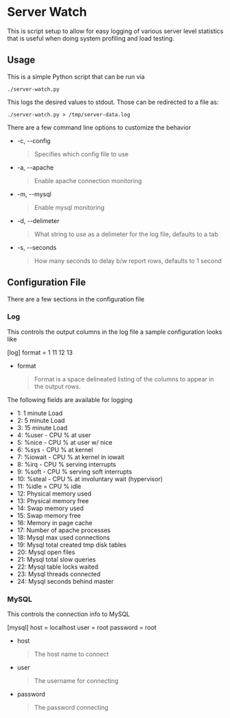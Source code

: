 Server Watch
============

This is script setup to allow for easy logging of various server level statistics that
is useful when doing system profiling and load testing.

Usage
-----

This is a simple Python script that can be run via 

    ./server-watch.py
    
This logs the desired values to stdout. Those can be redirected to a file as:

    ./server-watch.py > /tmp/server-data.log
    
There are a few command line options to customize the behavior

* -c, --config <config file>

    > Specifies which config file to use

* -a, --apache

    > Enable apache connection monitoring

* -m, --mysql

    > Enable mysql monitoring

* -d, --delimeter <delimeter>

    > What string to use as a delimeter for the log file, defaults to a tab

* -s, --seconds <delay>

    > How many seconds to delay b/w report rows, defaults to 1 second


Configuration File
------------------

There are a few sections in the configuration file

### Log

This controls the output columns in the log file a sample configuration looks like

[log]
format = 1 11 12 13

* format

    > Format is a space delineated listing of the columns to appear in the output rows.

The following fields are available for logging
* 1: 1 minute Load
* 2: 5 minute Load
* 3: 15 minute Load
* 4: %user - CPU % at user
* 5: %nice - CPU % at user w/ nice
* 6: %sys - CPU % at kernel
* 7: %iowait - CPU % at kernel in iowait 
* 8: %irq - CPU % serving interrupts
* 9: %soft - CPU % serving soft interrupts
* 10: %steal - CPU % at involuntary wait (hypervisor)
* 11: %idle = CPU % idle
* 12: Physical memory used
* 13: Physical memory free
* 14: Swap memory used
* 15: Swap memory free
* 16: Memory in page cache 
* 17: Number of apache processes
* 18: Mysql max used connections
* 19: Mysql total created tmp disk tables 
* 20: Mysql open files
* 21: Mysql total slow queries
* 22: Mysql table locks waited
* 23: Mysql threads connected
* 24: Mysql seconds behind master

### MySQL

This controls the connection info to MySQL

[mysql]
host = localhost
user = root
password = root

* host

    > The host name to connect

* user

    > The username for connecting

* password

    > The password connecting




